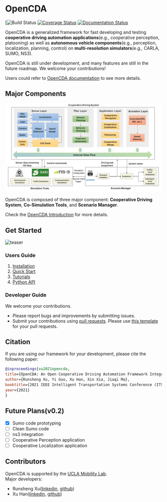 # OpenCDA
[![Build Status](https://travis-ci.com/ucla-mobility/OpenCDA.svg?token=z7KWtezdxQBPWn78zjmz&branch=develop)
[![Coverage Status](https://coveralls.io/repos/github/ucla-mobility/OpenCDA/badge.svg?branch=feature/readme_revise)](https://coveralls.io/github/ucla-mobility/OpenCDA?branch=feature/readme_revise)
[![Documentation Status](https://readthedocs.org/projects/opencda-documentation/badge/?version=latest)](https://opencda-documentation.readthedocs.io/en/latest/?badge=latest)


OpenCDA is a generalized framework for fast developing and testing <strong>cooperative driving automation 
applications</strong>(e.g., cooperative perception, platooning) as well as <strong>autonomous vehicle components</strong>(e.g., 
perception, localization, planning, control) on <strong>multi-resolution simulators</strong>(e.g., CARLA, SUMO, NS3).

OpenCDA is still under development, and many features are still in the future roadmap. 
We welcome your contributions!

Users could refer to [OpenCDA documentation](https://opencda-documentation.readthedocs.io/en/latest/) to see more details.

## Major Components
![teaser](docs/images/OpenCDA_diagrams.png )

OpenCDA  is composed of three major component: <strong>Cooperative Driving System</strong>,  <strong>Co-Simulation Tools</strong>,
and  <strong>Scenario Manager</strong>.

Check the [OpenCDA Introduction](https://opencda-documentation.readthedocs.io/en/latest/OpenCDA_introduction/) for more details.

## Get Started
![teaser](docs/images/platoon_joining_2lanefree_complete.gif)
### Users Guide
1. [Installation](https://opencda-documentation.readthedocs.io/en/latest/OpenCDA_installation)
1. [Quick Start](https://opencda-documentation.readthedocs.io/en/latest/OpenCDA_getstarted)
1. [Tutorials](https://opencda-documentation.readthedocs.io/en/latest/OpenCDA_tutorial/)
1. [Python API](https://opencda-documentation.readthedocs.io/en/latest/PythonAPI/)

### Developer Guide
We welcome your contributions.
- Please report bugs and improvements by submitting issues.
- Submit your contributions using [pull requests](https://github.com/ucla-mobility/OpenCDA/pulls).
 Please use [this template](.github/PR_TEMPLATE.md) for your pull requests.
 
 ## Citation
 If you are using our framework for your development, please cite the following paper:
 ```bibtex
@inproceedings{xu2021opencda,
title={OpenCDA: An Open Cooperative Driving Automation Framework Integrated with Multi-resolution Simulations},
author={Runsheng Xu, Yi Guo, Xu Han, Xin Xia, Jiaqi Ma},
booktitle={2021 IEEE Intelligent Transportation Systems Conference (ITSC)},
year={2021}
}
```

## Future Plans(v0.2)
- [x] Sumo code prototyping
- [ ] Clean Sumo code
- [ ] ns3 integration
- [ ] Cooperative Perception application
- [ ] Cooperative Localization application

## Contributors
OpenCDA is supported by the [UCLA Mobility Lab](https://mobility-lab.seas.ucla.edu/). <br>
 Major developers: 
 - Runsheng Xu([linkedin](https://www.linkedin.com/in/runsheng-xu/), [github](https://github.com/DerrickXuNu))
 - Xu Han([linkedin](linkedin.com/in/xu-han-12851a64), [github](https://github.com/xuhan417))
